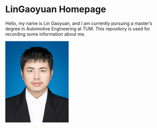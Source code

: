 # LinGaoyuan Homepage

Hello, my name is Lin Gaoyuan, and I am currently pursuing a master’s degree in Automotive Engineering at TUM. This repository is used for recording some information about me.

<img src='https://github.com/TumLinGaoyuan/LinGaoyuanHomePage/blob/main/picture/LinGaoyuan_picture.jpg' width = "200px">


